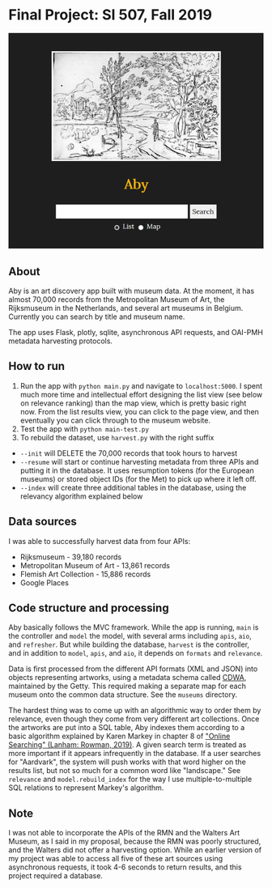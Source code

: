 # Final Project: SI 507, Fall 2019

![Aby landing page](final-proj-si-507/static/images/aby-land.png)

## About
Aby is an art discovery app built with museum data. At the moment, it has almost 70,000 records from the Metropolitan Museum of Art, the Rijksmuseum in the Netherlands, and several art museums in Belgium. Currently you can search by title and museum name.

The app uses Flask, plotly, sqlite, asynchronous API requests, and OAI-PMH metadata harvesting protocols.

## How to run
1. Run the app with `python main.py` and navigate to `localhost:5000`. I spent much more time and intellectual effort designing the list view (see below on relevance ranking) than the map view, which is pretty basic right now. From the list results view, you can click to the page view, and then eventually you can click through to the museum website.
2. Test the app with `python main-test.py`
3. To rebuild the dataset, use `harvest.py` with the right suffix
  * `--init` will DELETE the 70,000 records that took hours to harvest
  * `--resume` will start or continue harvesting metadata from three APIs and putting it in the database. It uses resumption tokens (for the European museums) or stored object IDs (for the Met) to pick up where it left off.
  * `--index` will create three additional tables in the database, using the relevancy algorithm explained below

## Data sources
I was able to successfully harvest data from four APIs:
* Rijksmuseum - 39,180 records
* Metropolitan Museum of Art - 13,861 records
* Flemish Art Collection - 15,886 records
* Google Places

## Code structure and processing
Aby basically follows the MVC framework. While the app is running, `main` is the controller and `model` the model, with several arms including `apis`, `aio`, and `refresher`. But while building the database, `harvest` is the controller, and in addition to `model`, `apis`, and `aio`, it depends on `formats` and `relevance`.

Data is first processed from the different API formats (XML and JSON) into objects representing artworks, using a metadata schema called [CDWA](https://www.getty.edu/research/publications/electronic_publications/cdwa/), maintained by the Getty. This required making a separate map for each museum onto the common data structure. See the `museums` directory.

The hardest thing was to come up with an algorithmic way to order them by relevance, even though they come from very different art collections. Once the artworks are put into a SQL table, Aby indexes them according to a basic algorithm explained by Karen Markey in chapter 8 of ["Online Searching" (Lanham: Rowman, 2019)](http://www.worldcat.org/oclc/1128848252). A given search term is treated as more important if it appears infrequently in the database. If a user searches for "Aardvark", the system will push works with that word higher on the results list, but not so much for a common word like "landscape." See `relevance` and `model.rebuild_index` for the way I use multiple-to-multiple SQL relations to represent Markey's algorithm.

## Note
I was not able to incorporate the APIs of the RMN and the Walters Art Museum, as I said in my proposal, because the RMN was poorly structured, and the Walters did not offer a harvesting option. While an earlier version of my project was able to access all five of these art sources using asynchronous requests, it took 4-6 seconds to return results, and this project required a database.
